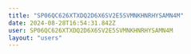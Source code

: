 ```yaml
---
title: "SP06QC626XTXDQ2D6X6SV2E5SVMNKHNRHYSAMN4M"
date: 2024-08-28T16:54:31.842Z
user: SP06QC626XTXDQ2D6X6SV2E5SVMNKHNRHYSAMN4M
layout: "users"
---
```

    